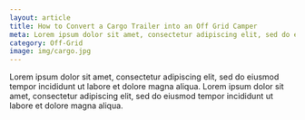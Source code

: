 ```yaml
---
layout: article
title: How to Convert a Cargo Trailer into an Off Grid Camper 
meta: Lorem ipsum dolor sit amet, consectetur adipiscing elit, sed do eiusmod tempor incididunt ut labore et dolore magna aliqua.
category: Off-Grid
image: img/cargo.jpg
---
```

Lorem ipsum dolor sit amet, consectetur adipiscing elit, sed do eiusmod tempor incididunt ut labore et dolore magna aliqua. Lorem ipsum dolor sit amet, consectetur adipiscing elit, sed do eiusmod tempor incididunt ut labore et dolore magna aliqua.